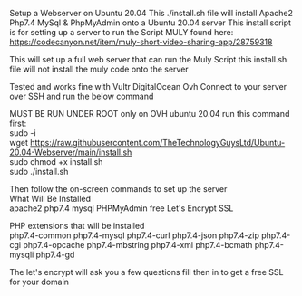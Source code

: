 Setup a Webserver on Ubuntu 20.04 This ./install.sh file will install Apache2 Php7.4 MySql & PhpMyAdmin onto a Ubuntu 20.04 server
This install script is for setting up a server to run the Script MULY found here: https://codecanyon.net/item/muly-short-video-sharing-app/28759318

This will set up a full web server that can run the Muly Script this install.sh file will not install the muly code onto the server

Tested and works fine with
Vultr
DigitalOcean
Ovh
Connect to your server over SSH and run the below command

MUST BE RUN UNDER ROOT
only on OVH ubuntu 20.04 run this command first:<br>
sudo -i<br>
wget https://raw.githubusercontent.com/TheTechnologyGuysLtd/Ubuntu-20.04-Webserver/main/install.sh<br>
sudo chmod +x install.sh<br>
sudo ./install.sh<br>

Then follow the on-screen commands to set up the server<br>
What Will Be Installed<br>
apache2
php7.4
mysql
PHPMyAdmin
free Let's Encrypt SSL

PHP extensions that will be installed<br>
php7.4-common
php7.4-mysql
php7.4-curl
php7.4-json
php7.4-zip
php7.4-cgi
php7.4-opcache
php7.4-mbstring
php7.4-xml
php7.4-bcmath
php7.4-mysqli
php7.4-gd

The let's encrypt will ask you a few questions fill then in to get a free SSL for your domain
